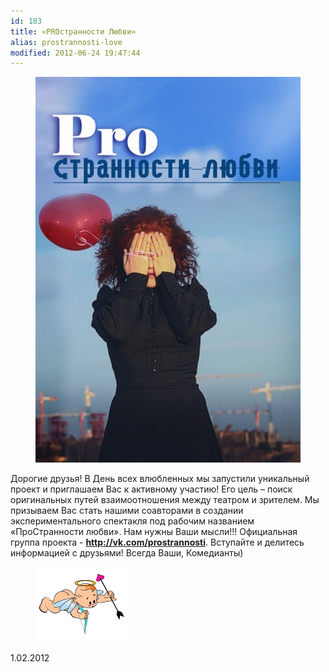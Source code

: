 ```yaml
---
id: 183
title: «PROстранности Любви»
alias: prostrannosti-love
modified: 2012-06-24 19:47:44
---
```


<!--[endif] -->

<figure><img src="images/stories/random/prostrannosti love.jpg" /></figure>

Дорогие друзья! В День всех влюбленных мы запустили уникальный проект и приглашаем Вас к активному участию! Его цель – поиск оригинальных путей взаимоотношения между театром и зрителем. Мы призываем Вас стать нашими соавторами в создании экспериментального спектакля под рабочим названием «ПроСтранности любви». Нам нужны Ваши мысли!!! Официальная группа проекта - **<a href="http://vk.com/prostrannosti">http://vk.com/prostrannosti</a>**. Вступайте и делитесь информацией с друзьями! Всегда Ваши, Комедианты)

<figure><img src="images/stories/random/06.gif" /></figure>

1.02.2012


